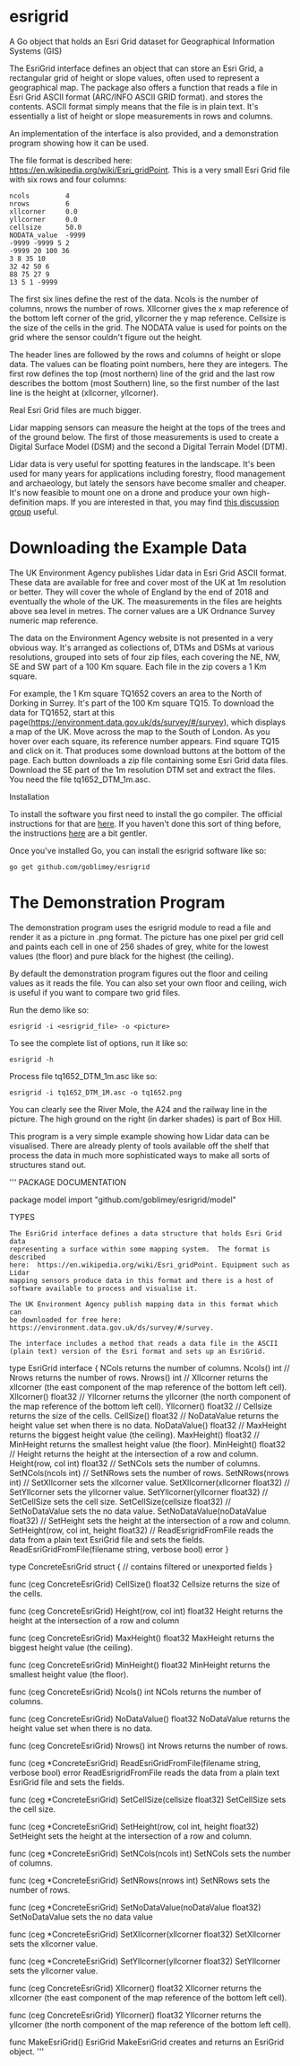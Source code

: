 # esrigrid
A Go object that holds an Esri Grid dataset for Geographical Information Systems (GIS)

The EsriGrid interface defines an object that can store an Esri Grid,
a rectangular grid of height or slope values,
often used to represent a geographical map.
The package also offers a function that 
reads a file in Esri Grid ASCII format (ARC/INFO ASCII GRID format).
and stores the contents.
ASCII format simply means that the file is in plain text.
It's essentially a list of height or slope measurements in rows and columns.

An implementation of the interface is also provided, and a demonstration program
showing how it can be used.

The file format is described here:
https://en.wikipedia.org/wiki/Esri_gridPoint.
This is a very small Esri Grid file with six rows and four columns:

    ncols         4
    nrows         6
    xllcorner     0.0
    yllcorner     0.0
    cellsize      50.0
    NODATA_value  -9999
    -9999 -9999 5 2
    -9999 20 100 36
    3 8 35 10
    32 42 50 6
    88 75 27 9
    13 5 1 -9999
   
The first six lines define the rest of the data.  Ncols is the number
of columns, nrows the number of rows.  Xllcorner gives the x map reference of the bottom
left corner of the grid, yllcorner the y map reference.  Cellsize is the size of the cells
in the grid.  The NODATA value is used for points on the grid where the sensor couldn't
figure out the height.

The header lines are followed by the rows and columns of height or slope data.  The values can be
floating point numbers, here they are integers.
The first row defines the top (most northern) line of the grid and the last row describes the
bottom (most Southern) line, so the first number of the last line is the height at
(xllcorner, yllcorner).

Real Esri Grid files are much bigger.

Lidar mapping sensors can measure the height at the tops of the trees and of the ground below.
The first of those measurements is used to create a Digital Surface
Model (DSM)
and the second a
Digital Terrain Model (DTM).

Lidar data is very useful for spotting features in the landscape.
It's been used for many years for applications including forestry, flood management and archaeology, 
but lately the sensors have become smaller and cheaper.
It's now feasible to mount one on a drone and produce your own high-definition maps.
If you are interested in that,
you may find [this discussion group](https://groups.google.com/forum/#!forum/lidar-mapping) useful.


# Downloading the Example Data

The UK Environment Agency publishes Lidar data in Esri Grid ASCII format.
These data are available for free and cover most of the
UK at 1m resolution or better.
They will cover the whole of England by the
end of 2018
and eventually the whole of the UK.
The measurements in the files are heights above sea level in metres.
The corner values are a UK Ordnance Survey numeric map reference.

The data on the Environment Agency website is not presented in a very obvious way.
It's arranged as collections of,
DTMs and DSMs at various resolutions,
grouped into sets of four zip files, each covering
the NE, NW, SE and SW part of a 100 Km square.
Each file in the zip covers a 1 Km square.

For example, the 1 Km square TQ1652 covers an area to the North of Dorking in Surrey.
It's part of the 100 Km square TQ15.
To download the data for TQ1652,
start at this page(https://environment.data.gov.uk/ds/survey/#/survey),
which displays a map of the UK.
Move across the map to the South of London.
As you hover over each square,
its reference number appears.
Find square TQ15 and click on it.
That produces some download buttons
at the bottom of the page.
Each button downloads a zip file containing some Esri Grid data files.
Download the SE part of the 1m resolution DTM set and
extract the files.
You need the file tq1652_DTM_1m.asc.


Installation

To install the software
you first need to install the go compiler.
The official instructions for that are [here](https://golang.org/doc/install).
If you haven't done this sort of thing before,
the instructions [here](http://www.goblimey.com/scaffolder/1.1.installing.go.html) are a bit gentler.

Once you've installed Go, you can install the esrigrid software like so:

    go get github.com/goblimey/esrigrid


# The Demonstration Program

The demonstration program uses the esrigrid module to
read a file and render it as a picture in .png format.
The picture has one pixel per grid cell and paints each cell in one of 256 shades of grey,
white for the lowest values (the floor) and pure black for the highest (the ceiling).

By default the demonstration program figures out the floor and ceiling values
as it reads the file.
You can also set your own floor and ceiling,
wich is useful if you want to compare two grid files.

Run the demo like so:

    esrigrid -i <esrigrid_file> -o <picture>

To see the complete list of options, run it like so:

    esrigrid -h

Process file tq1652_DTM_1m.asc like so:

    esrigrid -i tq1652_DTM_1M.asc -o tq1652.png

You can clearly see the River Mole, the A24 and the railway line in the picture.
The high ground on the right (in darker shades) is part of Box Hill.

This program is a very simple example showing how Lidar data can be visualised.
There are already plenty of tools available off the shelf that process the data
in much more sophisticated ways to make all sorts of structures stand out.


'''
PACKAGE DOCUMENTATION

package model
    import "github.com/goblimey/esrigrid/model"


TYPES

    The EsriGrid interface defines a data structure that holds Esri Grid data 
    representing a surface within some mapping system.  The format is described
    here:  https://en.wikipedia.org/wiki/Esri_gridPoint. Equipment such as Lidar
    mapping sensors produce data in this format and there is a host of
    software available to process and visualise it.

    The UK Environment Agency publish mapping data in this format which can
    be downloaded for free here:
    https://environment.data.gov.uk/ds/survey/#/survey. 

    The interface includes a method that reads a data file in the ASCII
    (plain text) version of the Esri format and sets up an EsriGrid.

type EsriGrid interface {
    NCols returns the number of columns.
    Ncols() int
    // Nrows returns the number of rows.
    Nrows() int
    // Xllcorner returns the xllcorner (the east component of the map reference of the bottom left cell).
    Xllcorner() float32
    // Yllcorner returns the yllcorner (the north component of the map reference of the bottom left cell).
    Yllcorner() float32
    // Cellsize returns the size of the cells.
    CellSize() float32
    // NoDataValue returns the height value set when there is no data.
    NoDataValue() float32
    // MaxHeight returns the biggest height value (the ceiling).
    MaxHeight() float32
    // MinHeight returns the smallest height value (the floor).
    MinHeight() float32
    // Height returns the height at the intersection of a row and column.
    Height(row, col int) float32
    // SetNCols sets the number of columns.
    SetNCols(ncols int)
    // SetNRows sets the number of rows.
    SetNRows(nrows int)
    // SetXllcorner sets the xllcorner value.
    SetXllcorner(xllcorner float32)
    // SetYllcorner sets the yllcorner value.
    SetYllcorner(yllcorner float32)
    // SetCellSize sets the cell size.
    SetCellSize(cellsize float32)
    // SetNoDataValue sets the no data value.
    SetNoDataValue(noDataValue float32)
    // SetHeight sets the height at the intersection of a row and column.
    SetHeight(row, col int, height float32)
    // ReadEsrigridFromFile reads the data from a plain text EsriGrid file and sets the fields.
    ReadEsriGridFromFile(filename string, verbose bool) error
}

type ConcreteEsriGrid struct {
    // contains filtered or unexported fields
}

func (ceg ConcreteEsriGrid) CellSize() float32
    Cellsize returns the size of the cells.

func (ceg ConcreteEsriGrid) Height(row, col int) float32
    Height returns the height at the intersection of a row and column

func (ceg ConcreteEsriGrid) MaxHeight() float32
    MaxHeight returns the biggest height value (the ceiling).

func (ceg ConcreteEsriGrid) MinHeight() float32
    MinHeight returns the smallest height value (the floor).

func (ceg ConcreteEsriGrid) Ncols() int
    NCols returns the number of columns.

func (ceg ConcreteEsriGrid) NoDataValue() float32
    NoDataValue returns the height value set when there is no data.

func (ceg ConcreteEsriGrid) Nrows() int
    Nrows returns the number of rows.

func (ceg *ConcreteEsriGrid) ReadEsriGridFromFile(filename string, verbose bool) error
    ReadEsrigridFromFile reads the data from a plain text EsriGrid file and
    sets the fields.

func (ceg *ConcreteEsriGrid) SetCellSize(cellsize float32)
    SetCellSize sets the cell size.

func (ceg *ConcreteEsriGrid) SetHeight(row, col int, height float32)
    SetHeight sets the height at the intersection of a row and column.

func (ceg *ConcreteEsriGrid) SetNCols(ncols int)
    SetNCols sets the number of columns.

func (ceg *ConcreteEsriGrid) SetNRows(nrows int)
    SetNRows sets the number of rows.

func (ceg *ConcreteEsriGrid) SetNoDataValue(noDataValue float32)
    SetNoDataValue sets the no data value

func (ceg *ConcreteEsriGrid) SetXllcorner(xllcorner float32)
    SetXllcorner sets the xllcorner value.

func (ceg *ConcreteEsriGrid) SetYllcorner(yllcorner float32)
    SetYllcorner sets the yllcorner value.

func (ceg ConcreteEsriGrid) Xllcorner() float32
    Xllcorner returns the xllcorner (the east component of the map reference
    of the bottom left cell).

func (ceg ConcreteEsriGrid) Yllcorner() float32
    Yllcorner returns the yllcorner (the north component of the map
    reference of the bottom left cell).

func MakeEsriGrid() EsriGrid
    MakeEsriGrid creates and returns an EsriGrid object.
'''
